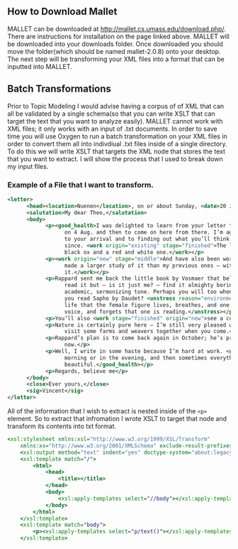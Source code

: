## How to Download Mallet
MALLET can be downloaded at <http://mallet.cs.umass.edu/download.php/>. 
There are instructions for installation on the page linked above. MALLET will be downloaded into your downloads folder. 
Once downloaded you should move the folder(which should be named mallet-2.0.8) onto your desktop. The next step will be 
transforming your XML files into a format that can be inputted into MALLET. 

## Batch Transformations
Prior to Topic Modeling I would advise having a corpus of of XML that can all be validated by a single schema(so that you
can write XSLT that can target the text that you want to analyze easily). MALLET cannot work with XML files; it only works
with an input of .txt documents. In order to save time you will use Oxygen to run a batch transformation on your XML files
in order to convert them all into indivdiual .txt files inside of a single directory. To do this we will write XSLT that
targets the XML node that stores the text that you want to extract. I will show the process that I used to break down my 
input files. 

### Example of a File that I want to transform. 
```XML
<letter>
      <head><location>Nuenen</location>, on or about Sunday, <date>20 July 1884</date>.</head>
      <salutation>My dear Theo,</salutation>
      <body>
            <p><good_health>I was delighted to learn from your letter to Pa and Ma that you plan to go to London</good_health>
                  on 4 Aug. and then to come on here from there. I’m again looking forward very much
                  to your arrival and to finding out what you’ll think of the work that I’ve done
                  since. <work origin="existing" stage="finished">The last things I did are a couple of rather large studies of oxcarts, a
                  black ox and a red and white one.</work></p>
            <p><work origin="new" stage="middle">And have also been working again on the old tower in the fields in the evening; I’ve
                  made a larger study of it than my previous ones — with the wheatfields around
                  it.</work></p>
            <p>Rappard sent me back the little book by Vosmaer that belongs to you — I started to
                  read it but — is it just me? — find it almighty boring and actually written in an
                  academic, sermonizing tone. Perhaps you will too when you look at it again. Have
                  you read Sapho by Daudet? <unstress reason="environment">It’s very beautiful, and so vigorous, and so close to
                  life that the female figure lives, breathes, and one can hear, literally hear the
                  voice, and forgets that one is reading.</unstress></p>
            <p>You’ll also <work stage="finished" origin="new">see a couple more new weavers </work>when you come.</p>
            <p>Nature is certainly pure here — I’m still very pleased with the studio, too.We must
                  visit some farms and weavers together when you come.</p>
            <p>Rappard’s plan is to come back again in October; he’s probably in Drenthe again
                  now.</p>
            <p>Well, I write in some haste because I’m hard at work. <good_health>I work a good deal early in the
                  morning or in the evening, and then sometimes everything is so inexpressibly
                  beautiful.</good_health></p>
            <p>Regards, believe me</p>
      </body>
      <close>Ever yours,</close>
      <sig>Vincent</sig>
</letter>
```
All of the information that I wish to extract is nested inside of the `<p>` element. So to extract that infromation I wrote
XSLT to target that node and transform its contents into txt format.
```XSLT
<xsl:stylesheet xmlns:xsl="http://www.w3.org/1999/XSL/Transform"
    xmlns:xs="http://www.w3.org/2001/XMLSchema" exclude-result-prefixes="xs" version="3.0">
    <xsl:output method="text" indent="yes" doctype-system="about:legacy-compat"/>
    <xsl:template match="/">
        <html>
            <head>
                <title></title>
            </head>
            <body>
                <xsl:apply-templates select="//body"></xsl:apply-templates>
            </body>
        </html>
    </xsl:template>
    <xsl:template match="body">
        <p><xsl:apply-templates select="p/text()"></xsl:apply-templates></p>
    </xsl:template>
```
